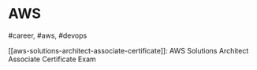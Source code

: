# AWS
#career, #aws, #devops

[[aws-solutions-architect-associate-certificate]]: AWS Solutions Architect Associate Certificate Exam